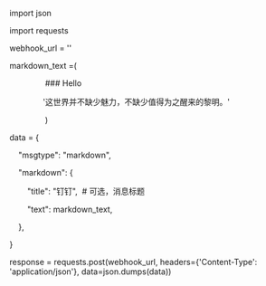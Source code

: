   

import json

import requests

  
  
  

webhook_url = ''

markdown_text =(

                ### Hello

               '这世界并不缺少魅力，不缺少值得为之醒来的黎明。'

                )

data = {

    "msgtype": "markdown",

    "markdown": {

        "title": "钉钉",  # 可选，消息标题

        "text": markdown_text,

    },

}

response = requests.post(webhook_url, headers={'Content-Type': 'application/json'}, data=json.dumps(data))